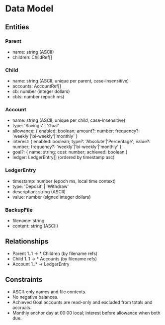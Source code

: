 # Data Model

## Entities

### Parent
- name: string (ASCII)
- children: ChildRef[]

### Child
- name: string (ASCII, unique per parent, case-insensitive)
- accounts: AccountRef[]
- cb: number (integer dollars)
- cbts: number (epoch ms)

### Account
- name: string (ASCII, unique per child, case-insensitive)
- type: 'Savings' | 'Goal'
- allowance: { enabled: boolean; amount?: number; frequency?: 'weekly'|'bi-weekly'|'monthly' }
- interest: { enabled: boolean; type?: 'Absolute'|'Percentage'; value?: number; frequency?: 'weekly'|'bi-weekly'|'monthly' }
- goal?: { name: string; cost: number; achieved: boolean }
- ledger: LedgerEntry[] (ordered by timestamp asc)

### LedgerEntry
- timestamp: number (epoch ms, local time context)
- type: 'Deposit' | 'Withdraw'
- description: string (ASCII)
- value: number (signed integer dollars)

### BackupFile
- filename: string
- content: string (ASCII)

## Relationships
- Parent 1..1 → * Children (by filename refs)
- Child 1..1 → * Accounts (by filename refs)
- Account 1..* → LedgerEntry

## Constraints
- ASCII-only names and file contents.
- No negative balances.
- Achieved Goal accounts are read-only and excluded from totals and accruals.
- Monthly anchor day at 00:00 local; interest before allowance when both due.


